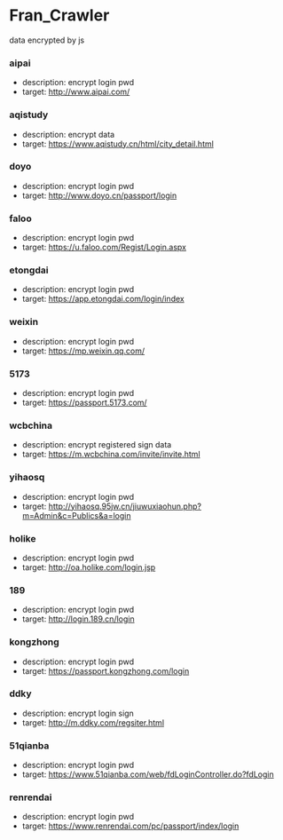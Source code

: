 # Fran_Crawler
data encrypted by js

### aipai
- description: encrypt login pwd
- target: http://www.aipai.com/

### aqistudy
- description: encrypt data
- target: https://www.aqistudy.cn/html/city_detail.html

### doyo
- description: encrypt login pwd
- target: http://www.doyo.cn/passport/login

### faloo
- description: encrypt login pwd
- target: https://u.faloo.com/Regist/Login.aspx

### etongdai
- description: encrypt login pwd
- target: https://app.etongdai.com/login/index

### weixin
- description: encrypt login pwd
- target: https://mp.weixin.qq.com/

### 5173
- description: encrypt login pwd
- target: https://passport.5173.com/

### wcbchina
- description: encrypt registered sign data
- target: https://m.wcbchina.com/invite/invite.html

### yihaosq
- description: encrypt login pwd
- target: http://yihaosq.95jw.cn/jiuwuxiaohun.php?m=Admin&c=Publics&a=login

### holike
- description: encrypt login pwd
- target: http://oa.holike.com/login.jsp

### 189
- description: encrypt login pwd
- target: http://login.189.cn/login

### kongzhong
- description: encrypt login pwd
- target: https://passport.kongzhong.com/login

### ddky
- description: encrypt login sign
- target: http://m.ddky.com/regsiter.html

### 51qianba
- description: encrypt login pwd
- target: https://www.51qianba.com/web/fdLoginController.do?fdLogin

### renrendai
- description: encrypt login pwd
- target: https://www.renrendai.com/pc/passport/index/login